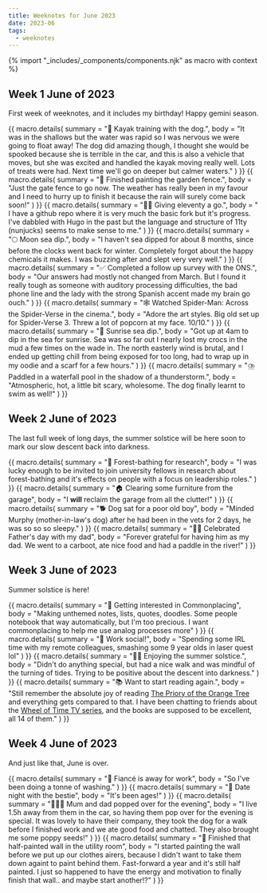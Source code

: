 ```yaml
---
title: Weeknotes for June 2023
date: 2023-06
tags:
  - weeknotes
---
```

{% import "_includes/_components/components.njk" as macro with context %}
## Week 1 June of 2023

First week of weeknotes, and it includes my birthday! Happy gemini season.

<div class="pb-2">
    {{ macro.details(
      summary = "🚣 Kayak training with the dog.",
      body = "It was in the shallows but the water was rapid so I was nervous we were going to float away! The dog did amazing though, I thought she would be spooked because she is terrible in the car, and this is also a vehicle that moves, but she was excited and handled the kayak moving really well. Lots of treats were had. Next time we'll go on deeper but calmer waters."
    ) }}
    {{ macro.details(
      summary = "🎨️ Finished painting the garden fence.",
      body = "Just the gate fence to go now. The weather has really been in my favour and I need to hurry up to finish it because the rain will surely come back soon!"
    ) }}
    {{ macro.details(
      summary = "👩‍💻 Giving eleventy a go.",
      body = " I have a github repo where it is very much the basic fork but it's progress. I've dabbled with Hugo in the past but the language and structure of 11ty (nunjucks) seems to make sense to me."
    ) }}
    {{ macro.details(
      summary = "🌕 Moon sea dip.",
      body = "I haven't sea dipped for about 8 months, since before the clocks went back for winter. Completely forgot about the happy chemicals it makes. I was buzzing after and slept very very well."
    ) }}
    {{ macro.details(
      summary = "✅ Completed a follow up survey with the ONS.",
      body = "Our answers had mostly not changed from March. But I found it really tough as someone with auditory processing difficulties, the bad phone line and the lady with the strong Spanish accent made my brain go ouch."
    ) }}
    {{ macro.details(
      summary = "🕸️ Watched Spider-Man: Across the Spider-Verse in the cinema.",
      body = "Adore the art styles. Big old set up for Spider-Verse 3. Threw a lot of popcorn at my face. 10/10."
    ) }}
    {{ macro.details(
      summary = "🌊️ Sunrise sea dip.",
      body = "Got up at 4am to dip in the sea for sunrise. Sea was so far out I nearly lost my crocs in the mud a few times on the wade in. The north easterly wind is brutal, and I ended up getting chill from being exposed for too long, had to wrap up in my oodie and a scarf for a few hours."
    ) }}
    {{ macro.details(
      summary = "⛈️ Paddled in a waterfall pool in the shadow of a thunderstorm.",
      body = "Atmospheric, hot, a little bit scary, wholesome. The dog finally learnt to swim as well!"
    ) }}
</div>

## Week 2 June of 2023

The last full week of long days, the summer solstice will be here soon to mark our slow descent back into darkness.

<div class="pb-2">
    {{ macro.details(
      summary = "🌲 Forest-bathing for research",
      body = "I was lucky enough to be invited to join university fellows in research about forest-bathing and it's effects on people with a focus on leadership roles."
    ) }}
    {{ macro.details(
      summary = "🏠 Clearing some furniture from the garage",
      body = "I <strong>will</strong> reclaim the garage from all the clutter!"
    ) }}
    {{ macro.details(
      summary = "🐕 Dog sat for a poor old boy",
      body = "Minded Murphy (mother-in-law's dog) after he had been in the vets for 2 days, he was so so so sleepy."
    ) }}
    {{ macro.details(
      summary = "👨‍👧 Celebrated Father's day with my dad",
      body = "Forever grateful for having him as my dad. We went to a carboot, ate nice food and had a paddle in the river!"
    ) }}
</div>

## Week 3 June of 2023

Summer solstice is here!

<div class="pb-2">
    {{ macro.details(
      summary = "🚣 Getting interested in Commonplacing",
      body = "Making unthemed notes, lists, quotes, doodles. Some people notebook that way automatically, but I'm too precious. I want commonplacing to help me use analog processes more"
    ) }}
    {{ macro.details(
      summary = "🎨️ Work social!",
      body = "Spending some IRL time with my remote colleagues, smashing some 9 year olds in laser quest lol"
    ) }}
    {{ macro.details(
      summary = "👩‍💻 Enjoying the summer solstice.",
      body = "Didn't do anything special, but had a nice walk and was mindful of the turning of tides. Trying to be positive about the descent into darkness."
    ) }}
    {{ macro.details(
      summary = "📚 Want to start reading again.",
      body = "Still remember the absolute joy of reading <a href='https://www.goodreads.com/en/book/show/40275288' target='_blank'>The Priory of the Orange Tree</a> and everything gets compared to that. I have been chatting to friends about the <a href='https://www.amazon.co.uk/Wheel-Time-Season-1/dp/B09F59DZ2Z' target='_blank'>Wheel of Time TV series</a>, and the books are supposed to be excellent, all 14 of them."
    ) }}
</div>

## Week 4 June of 2023

And just like that, June is over.

<div class="pb-2">
    {{ macro.details(
      summary = "🕺 Fiancé is away for work",
      body = "So I've been doing a tonne of washing."
    ) }}
    {{ macro.details(
      summary = "💞 Date night with the bestie",
      body = "It's been ages!"
    ) }}
    {{ macro.details(
      summary = "👨‍👩‍👧 Mum and dad popped over for the evening",
      body = "I live 1.5h away from them in the car, so having them pop over for the evening is special. It was lovely to have their company, they took the dog for a walk before I finished work and we ate good food and chatted. They also brought me some poppy seeds!"
    ) }}
    {{ macro.details(
      summary = "🎨 Finished that half-painted wall in the utility room",
      body = "I started painting the wall before we put up our clothes airers, because I didn't want to take them down againt to paint behind them. Fast-forward a year and it's still half painted. I just so happened to have the energy and motivation to finally finish that wall.. and maybe start another!?"
    ) }}
</div>
